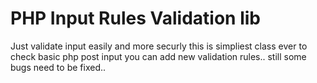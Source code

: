 PHP Input Rules Validation lib
=================================

Just validate input easily and more securly
this is simpliest class ever to check basic php post input
you can add new validation rules..
still some bugs need to be fixed..
